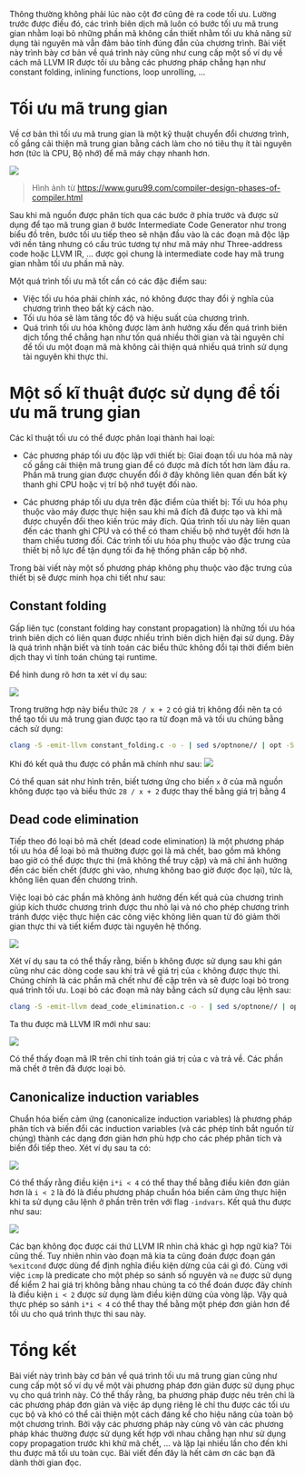 Thông thường không phải lúc nào cột đơ cũng đẻ ra code tối ưu. Lường trước được điều đó, các trình biên dịch mã luôn có bước tối ưu mã trung gian nhằm loại bỏ những phần mã không cần thiết nhằm tối ưu khả năng sử dụng tài nguyên mà vẫn đảm bảo tính đúng đắn của chương trình. Bài viết này trình bày cơ bản về quá trình này cũng như cung cấp một số ví dụ về cách mã LLVM IR được tối ưu bằng các phương pháp chẳng hạn như constant folding, inlining functions, loop unrolling, ...

# Tối ưu mã trung gian
Về cơ bản thì tối ưu mã trung gian là một kỹ thuật chuyển đổi chương trình, cố gắng cải thiện mã trung gian bằng cách làm cho nó tiêu thụ ít tài nguyên hơn (tức là CPU, Bộ nhớ) để mã máy chạy nhanh hơn.

![](https://images.viblo.asia/ab5c5aa5-60a8-437d-8b5d-a75646b1cb38.png)

> Hình ảnh từ <https://www.guru99.com/compiler-design-phases-of-compiler.html>

Sau khi mã nguồn được phân tích qua các bước ở phía trước và được sử dụng để tạo mã trung gian ở bước Intermediate Code Generator như trong biểu đồ trên, bước tối ưu tiếp theo sẽ nhận đầu vào là các đoạn mã độc lập với nền tảng nhưng có cấu trúc tương tự như mã máy như Three-address code hoặc LLVM IR, ... được gọi chung là intermediate code hay mã trung gian nhằm tối ưu phần mã này.

Một quá trình tối ưu mã tốt cần có các đặc điểm sau:

- Việc tối ưu hóa phải chính xác, nó không được thay đổi ý nghĩa của chương trình theo bất kỳ cách nào.
- Tối ưu hóa sẽ làm tăng tốc độ và hiệu suất của chương trình.
- Quá trình tối ưu hóa không được làm ảnh hưởng xấu đến quá trình biên dịch tổng thể chẳng hạn như tốn quá nhiều thời gian và tài nguyên chỉ để tối ưu một đoạn mã mà không cải thiện quá nhiều quá trình sử dụng tài nguyên khi thực thi.

# Một số kĩ thuật được sử dụng để tối ưu mã trung gian
Các kĩ thuật tối ưu có thể được phân loại thành hai loại:

- Các phương pháp tối ưu độc lập với thiết bị: Giai đoạn tối ưu hóa mã này cố gắng cải thiện mã trung gian để có được mã đích tốt hơn làm đầu ra. Phần mã trung gian được chuyển đổi ở đây không liên quan đến bất kỳ thanh ghi CPU hoặc vị trí bộ nhớ tuyệt đối nào.

- Các phương pháp tối ưu dựa trên đặc điểm của thiết bị: Tối ưu hóa phụ thuộc vào máy được thực hiện sau khi mã đích đã được tạo
 và khi mã được chuyển đổi theo kiến trúc máy đích. Qúa trình tối ưu này liên quan đến các thanh ghi CPU và có thể có tham chiếu bộ nhớ tuyệt đối hơn là tham chiếu tương đối. Các trình tối ưu hóa phụ thuộc vào đặc trưng của thiết bị nỗ lực để tận dụng tối đa hệ thống phân cấp bộ nhớ.

Trong bài viết này một số phương pháp không phụ thuộc vào đặc trưng của thiết bị sẽ được minh họa chi tiết như sau:

## Constant folding
Gấp liên tục (constant folding hay constant propagation) là những tối ưu hóa trình biên dịch có liên quan được nhiều trình biên dịch hiện đại sử dụng. Đây  là quá trình nhận biết và tính toán các biểu thức không đổi tại thời điểm biên dịch thay vì tính toán chúng tại runtime. 

Để hình dung rõ hơn ta xét ví dụ sau:

![](https://images.viblo.asia/37d535a5-d405-41a9-a1c1-c1ffc7c34203.png)

Trong trường hợp này biểu thức `28 / x + 2` có giá trị không đổi nên ta có thể tạo tối ưu mã trung gian được tạo ra từ đoạn mã và tối ưu chúng bằng cách sử dụng:

```bash
clang -S -emit-llvm constant_folding.c -o - | sed s/optnone// | opt -S -mem2reg  -constprop
```

Khi đó kết quả thu được có phần mã chính như sau:
![](https://images.viblo.asia/173f7fe3-267e-4d9c-98f3-accd8d57e09d.png)

Có thể quan sát như hình trên, biết tương ứng cho biến `x` ở của mã nguồn không được tạo và biểu thức  `28 / x + 2` được thay thế bằng giá trị bằng 4



## Dead code elimination
Tiếp theo đó loại bỏ mã chết (dead code elimination) là một phương pháp tối ưu hóa để loại bỏ mã thường được gọi là mã chết, bao gồm mã không bao giờ có thể được thực thi (mã không thể truy cập) và mã chỉ ảnh hưởng đến các biến chết (được ghi vào, nhưng không bao giờ được đọc lại), tức là, không liên quan đến chương trình.

Việc loại bỏ các phần mã không ảnh hưởng đến kết quả của chương trình giúp kích thước chương trình được thu nhỏ lại và nó cho phép chương trình tránh được việc thực hiện các công việc không liên quan từ đó giảm thời gian thực thi và tiết kiểm được tài nguyên hệ thống.

![](https://images.viblo.asia/87daa965-b0ce-4698-9c24-ea67d9285c39.png)

Xét ví dụ sau ta có thể thấy rằng, biến `b` không được sử dụng sau khi gán cũng như các dòng code sau khi trả về giá trị của `c` không được thực thi. Chúng chính là các phần mã chết như đề cập trên và sẽ được loại bỏ trong quá trình tối ưu. Loại bỏ các đoạn mã này bằng cách sử dụng câu lệnh sau:

```bash
clang -S -emit-llvm dead_code_elimination.c -o - | sed s/optnone// | opt -S  -o opted.ll -dce
```

Ta thu được mã LLVM IR mới như sau:

![](https://images.viblo.asia/eb204bc4-c250-40d8-bf38-316499d76d06.png)

Có thể thấy đoạn mã IR trên chỉ tính toán giá trị của c và trả về. Các phần mã chết ở trên đã được loại bỏ.

## Canonicalize induction variables
Chuẩn hóa biến cảm ứng (canonicalize induction variables) là phương pháp phân tích và biến đổi các  induction variables (và các phép tính bắt nguồn từ chúng) thành các dạng đơn giản hơn phù hợp cho các phép phân tích và biến đổi tiếp theo. Xét ví dụ sau ta có:

![](https://images.viblo.asia/a66abe6b-2529-4c1b-8927-5a38d80c122d.png)

Có thể thấy rằng điều kiện `i*i < 4` có thể thay thế bằng điều kiên đơn giản hơn là `i < 2` là đó là điều phương pháp chuẩn hóa biến cảm ứng thực hiện khi ta sử dụng câu lệnh ở phần trên trên với flag  `-indvars`. Kết quả thu được như sau:

![](https://images.viblo.asia/dcc09562-c732-44dd-acb3-67157872cbef.png)

Các bạn không đọc được cái thứ LLVM IR nhìn chả khác gì hợp ngữ kia? Tôi cũng thế. Tuy nhiên nhìn vào đoạn mã kia ta cũng đoán được đoạn gán `%exitcond` được dùng để định nghĩa điều kiện dừng của cái gì đó. Cùng với việc `icmp` là predicate cho một phép so sánh số nguyên và `ne` được sử dụng để kiểm 2 hai giá trị không bằng nhau chúng ta có thể đoán được đây chính là điều kiện `i < 2` được sử dụng làm điều kiện dừng của vòng lặp. Vậy quả thực phép so sánh `i*i < 4` có thể thay thế bằng một phép đơn giản hơn để tối ưu cho quá trình thực thi sau này.

# Tổng kết

Bài viết này trình bày cơ bản về quá trình tối ưu mã trung gian cũng như cung cấp một số ví dụ về một vài phương pháp đơn giản được sử dụng phục vụ cho quá trình này. Có thể thấy rằng, ba phương pháp được nêu trên chỉ là các phương pháp đơn giản và việc áp dụng riêng lẻ chỉ thu được các tối ưu cục bộ và khó có thể cải thiện một cách đáng kể cho hiệu năng của toàn bộ một chương trình. Bởi vậy các phương pháp này cùng vô vàn các phương pháp khác thường được sử dụng kết hợp với nhau chẳng hạn như sử dụng copy propagation trước khi khử mã chết, ... và lặp lại nhiều lần cho đến khi thu được mã tối ưu toàn cục. Bài viết đến đây là hết cảm ơn các bạn đã dành thời gian đọc.